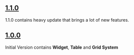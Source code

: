## [1.1.0](https://itworxhubstatic.azureedge.net/nebula-ui/1.1.0/doc)

1.1.0 contains heavy update that brings a lot of new features.

## [1.0.0](https://itworxhubstatic.azureedge.net/nebula-ui/1.0.0/doc) 

Initial Version contains **Widget**, **Table** and **Grid System**

